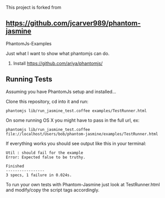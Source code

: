 This project is forked from 

https://github.com/jcarver989/phantom-jasmine
---------------------------------------------

PhantomJs-Examples

Just what I want to show what phantomjs can do. 

1. Install https://github.com/ariya/phantomjs/

Running Tests
-------------------
Assuming you have PhantomJs setup and installed...

Clone this repository, cd into it and run:

    phantomjs lib/run_jasmine_test.coffee examples/TestRunner.html


On some running OS X you might have to pass in the full url, ex:

    phantomjs lib/run_jasmine_test.coffee file://localhost/Users/bob/phantom-jasmine/examples/TestRunner.html 


If everything works you should see output like this in your terminal:

    Util : should fail for the example
    Error: Expected false to be truthy.

    Finished
    -----------------
    3 specs, 1 failure in 0.024s.
    

To run your own tests with Phantom-Jasmine just look at TestRunner.html and modify/copy the script tags accordingly.